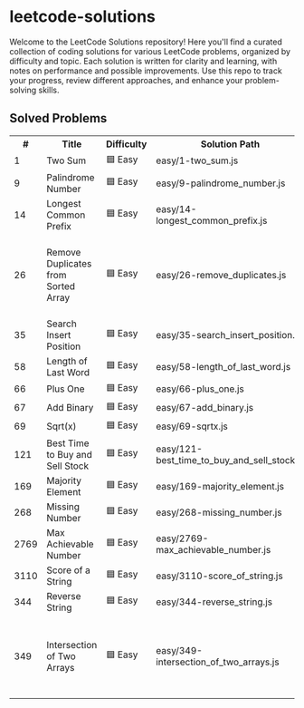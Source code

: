 # leetcode-solutions

Welcome to the LeetCode Solutions repository! Here you'll find a curated collection of coding solutions for various LeetCode problems, organized by difficulty and topic. Each solution is written for clarity and learning, with notes on performance and possible improvements. Use this repo to track your progress, review different approaches, and enhance your problem-solving skills.

## Solved Problems

<table>
	<tr>
		<th>#</th>
		<th>Title</th>
		<th>Difficulty</th>
		<th>Solution Path</th>
		<th>Comment</th>
	</tr>
	<tr><td>1</td><td>Two Sum</td><td>🟦 Easy</td><td>easy/1-two_sum.js</td><td></td></tr>
	<tr><td>9</td><td>Palindrome Number</td><td>🟦 Easy</td><td>easy/9-palindrome_number.js</td><td></td></tr>
	<tr><td>14</td><td>Longest Common Prefix</td><td>🟦 Easy</td><td>easy/14-longest_common_prefix.js</td><td></td></tr>
	<tr><td>26</td><td>Remove Duplicates from Sorted Array</td><td>🟦 Easy</td><td>easy/26-remove_duplicates.js</td><td>Uses two-pointer technique; consider edge cases and optimizations.</td></tr>
	<tr><td>35</td><td>Search Insert Position</td><td>🟦 Easy</td><td>easy/35-search_insert_position.js</td><td></td></tr>
	<tr><td>58</td><td>Length of Last Word</td><td>🟦 Easy</td><td>easy/58-length_of_last_word.js</td><td></td></tr>
	<tr><td>66</td><td>Plus One</td><td>🟦 Easy</td><td>easy/66-plus_one.js</td><td></td></tr>
	<tr><td>67</td><td>Add Binary</td><td>🟦 Easy</td><td>easy/67-add_binary.js</td><td></td></tr>
	<tr><td>69</td><td>Sqrt(x)</td><td>🟦 Easy</td><td>easy/69-sqrtx.js</td><td></td></tr>
	<tr><td>121</td><td>Best Time to Buy and Sell Stock</td><td>🟦 Easy</td><td>easy/121-best_time_to_buy_and_sell_stock.js</td><td></td></tr>
	<tr><td>169</td><td>Majority Element</td><td>🟦 Easy</td><td>easy/169-majority_element.js</td><td></td></tr>
	<tr><td>268</td><td>Missing Number</td><td>🟦 Easy</td><td>easy/268-missing_number.js</td><td></td></tr>
	<tr><td>2769</td><td>Max Achievable Number</td><td>🟦 Easy</td><td>easy/2769-max_achievable_number.js</td><td></td></tr>
	<tr><td>3110</td><td>Score of a String</td><td>🟦 Easy</td><td>easy/3110-score_of_string.js</td><td></td></tr>
	<tr><td>344</td><td>Reverse String</td><td>🟦 Easy</td><td>easy/344-reverse_string.js</td><td></td></tr>
	<tr><td>349</td><td>Intersection of Two Arrays</td><td>🟦 Easy</td><td>easy/349-intersection_of_two_arrays.js</td><td>The solution needs to be enhanced due to its slow execution time.</td></tr>
</table>
